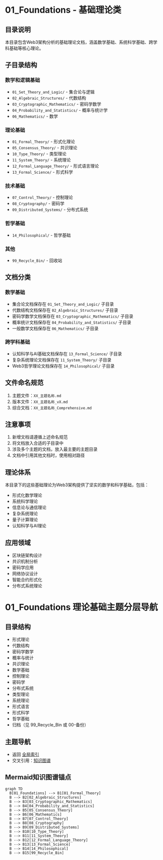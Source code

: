 # 01_Foundations - 基础理论类

## 目录说明

本目录包含Web3架构分析的基础理论文档，涵盖数学基础、系统科学基础、跨学科基础等核心理论。

## 子目录结构

### 数学和逻辑基础

- `01_Set_Theory_and_Logic/` - 集合论与逻辑
- `02_Algebraic_Structures/` - 代数结构
- `03_Cryptographic_Mathematics/` - 密码学数学
- `04_Probability_and_Statistics/` - 概率与统计学
- `06_Mathematics/` - 数学

### 理论基础

- `01_Formal_Theory/` - 形式化理论
- `05_Consensus_Theory/` - 共识理论
- `10_Type_Theory/` - 类型理论
- `11_System_Theory/` - 系统理论
- `12_Formal_Language_Theory/` - 形式语言理论
- `13_Formal_Science/` - 形式科学

### 技术基础

- `07_Control_Theory/` - 控制理论
- `08_Cryptography/` - 密码学
- `09_Distributed_Systems/` - 分布式系统

### 哲学基础

- `14_Philosophical/` - 哲学基础

### 其他

- `99_Recycle_Bin/` - 回收站

## 文档分类

### 数学基础

- 集合论文档保存在 `01_Set_Theory_and_Logic/` 子目录
- 代数结构文档保存在 `02_Algebraic_Structures/` 子目录
- 密码学数学文档保存在 `03_Cryptographic_Mathematics/` 子目录
- 概率统计文档保存在 `04_Probability_and_Statistics/` 子目录
- 一般数学文档保存在 `06_Mathematics/` 子目录

### 跨学科基础

- 认知科学与AI基础文档保存在 `13_Formal_Science/` 子目录
- 复杂系统理论文档保存在 `11_System_Theory/` 子目录
- Web3哲学理论文档保存在 `14_Philosophical/` 子目录

## 文件命名规范

1. 主题文件：`XX_主题名称.md`
2. 版本文件：`XX_主题名称_vX.md`
3. 综合文档：`XX_主题名称_Comprehensive.md`

## 注意事项

1. 新增文档请遵循上述命名规范
2. 将文档放入合适的子目录中
3. 涉及多个主题的文档，放入最主要的主题目录
4. 文档中引用其他文档时，使用相对路径

## 理论体系

本目录下的这些基础理论为Web3架构提供了坚实的数学和科学基础，包括：

- 形式化数学理论
- 系统科学理论
- 信息论与通信理论
- 复杂系统理论
- 量子计算理论
- 认知科学与AI理论

## 应用领域

- 区块链架构设计
- 共识机制分析
- 密码学应用
- 网络协议设计
- 智能合约形式化
- 分布式系统理论

# 01_Foundations 理论基础主题分层导航

## 目录结构
- 形式理论
- 代数结构
- 密码学数学
- 概率与统计
- 共识理论
- 数学基础
- 控制理论
- 密码学
- 分布式系统
- 类型理论
- 系统理论
- 形式语言
- 形式科学
- 哲学基础
- 归档（见 99_Recycle_Bin 或 00-备份）

## 主题导航
- 返回 [全局索引](../00_Index_and_Classification.md)
- 交叉引用：[知识图谱](../00_Knowledge_Graph.md)

## Mermaid知识图谱锚点
```mermaid
graph TD
  B[01_Foundations] --> B1[01_Formal_Theory]
  B --> B2[02_Algebraic_Structures]
  B --> B3[03_Cryptographic_Mathematics]
  B --> B4[04_Probability_and_Statistics]
  B --> B5[05_Consensus_Theory]
  B --> B6[06_Mathematics]
  B --> B7[07_Control_Theory]
  B --> B8[08_Cryptography]
  B --> B9[09_Distributed_Systems]
  B --> B10[10_Type_Theory]
  B --> B11[11_System_Theory]
  B --> B12[12_Formal_Language_Theory]
  B --> B13[13_Formal_Science]
  B --> B14[14_Philosophical]
  B --> B15[99_Recycle_Bin]
```
